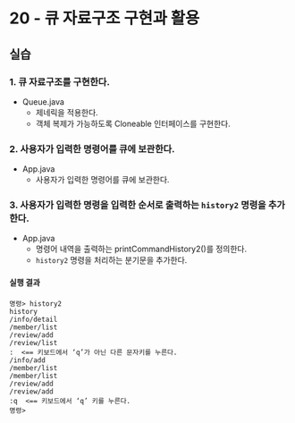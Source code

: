 # 20 - 큐 자료구조 구현과 활용


## 실습

### 1. 큐 자료구조를 구현한다.

- Queue.java
   - 제네릭을 적용한다.
   - 객체 복제가 가능하도록 Cloneable 인터페이스를 구현한다.


### 2. 사용자가 입력한 명령어를 큐에 보관한다.

- App.java
    - 사용자가 입력한 명령어를 큐에 보관한다.


### 3. 사용자가 입력한 명령을 입력한 순서로 출력하는 `history2` 명령을 추가한다.

- App.java
    - 명령어 내역을 출력하는 printCommandHistory2()를 정의한다.
    - `history2` 명령을 처리하는 분기문을 추가한다.

#### 실행 결과

```
명령> history2
history
/info/detail
/member/list
/review/add
/review/list
:  <== 키보드에서 ‘q’가 아닌 다른 문자키를 누른다.
/info/add
/member/list
/member/list
/review/add
/review/add
:q  <== 키보드에서 ‘q’ 키를 누른다.
명령>

```
